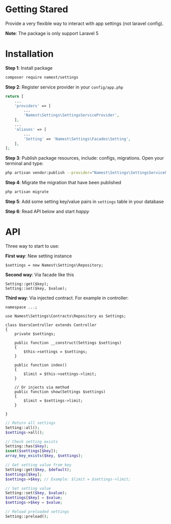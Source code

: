 # Getting Stared

Provide a very flexible way to interact with app settings (not laravel config).

**Note**: The package is only support Laravel 5

# Installation

**Step 1**: Install package
```bash
composer require namest/settings
```

**Step 2**: Register service provider in your `config/app.php`
```php
return [
    ...
    'providers' => [
        ...
        'Namest\Settings\SettingsServiceProvider',
    ],
    ...
    'aliases' => [
        ...
        'Setting' => 'Namest\Settings\Facades\Setting',
    ],
];
```

**Step 3**: Publish package resources, include: configs, migrations. Open your terminal and type:
```bash
php artisan vendor:publish --provider="Namest\Settings\SettingsServiceProvider"
```

**Step 4**: Migrate the migration that have been published
```bash
php artisan migrate
```

**Step 5**: Add some setting key/value pairs in `settings` table in your database

**Step 6**: Read API below and start _happy_

# API

Three way to start to use:

**First way**: New setting instance
```
$settings = new Namest\Settings\Repository;
```

**Second way**: Via facade like this
```
Setting::get($key);
Setting::set($key, $value);
```

**Third way**: Via injected contract. For example in controller:
```
namespace ...;

use Namest\Settings\Contracts\Repository as Settings;

class UsersController extends Controller 
{
    private $settings;

    public function __construct(Settings $settings) 
    {
        $this->settings = $settings;
    }
    
    public function index()
    {
        $limit = $this->settings->limit;
    }
    
    // Or injects via method
    public function show(Settings $settings) 
    {
        $limit = $settings->limit;
    }
    
}
```

```php
// Return all settings
Setting::all();
$settings->all();

// Check setting exists
Setting::has($key);
isset($settings[$key]);
array_key_exists($key, $settings);

// Get setting value from key
Setting::get($key, $default);
$settings[$key];
$settings->$key; // Example: $limit = $settings->limit;

// Set setting value
Setting::set($key, $value);
$settings[$key] = $value;
$settings->$key = $value;
```

```php
// Reload preloaded settings
Setting::preload();
```